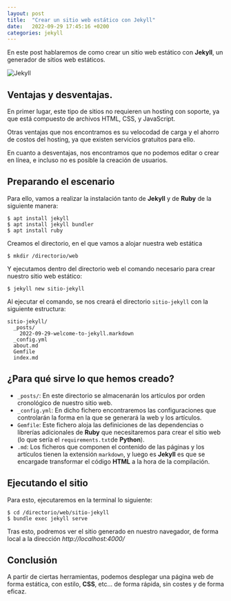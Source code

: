 ```yaml
---
layout: post
title:  "Crear un sitio web estático con Jekyll"
date:   2022-09-29 17:45:16 +0200
categories: jekyll
---
```


En este post hablaremos de como crear un sitio web estático con **Jekyll**, un generador de sitios web estáticos.

![Jekyll](https://jekyllrb.com/img/jekyll-og.png)

## Ventajas y desventajas.
En primer lugar, este tipo de sitios no requieren un hosting con soporte, ya que está compuesto de archivos HTML, CSS, y JavaScript.

Otras ventajas que nos encontramos es su velocodad de carga y el ahorro de costos del hosting, ya que existen servicios gratuitos para ello.

En cuanto a desventajas, nos encontramos que no podemos editar o crear en línea, e incluso no es posible la creación de usuarios.


## Preparando el escenario
Para ello, vamos a realizar la instalación tanto de **Jekyll** y de **Ruby** de la siguiente manera:
~~~
$ apt install jekyll
$ apt install jekyll bundler
$ apt install ruby
~~~

Creamos el directorio, en el que vamos a alojar nuestra web estática 
~~~
$ mkdir /directorio/web
~~~

Y ejecutamos dentro del directorio web el comando necesario para crear nuestro sitio web estático:
~~~
$ jekyll new sitio-jekyll
~~~

Al ejecutar el comando, se nos creará el directorio `sitio-jekyll` con la siguiente estructura:

~~~
sitio-jekyll/
  _posts/
    2022-09-29-welcome-to-jekyll.markdown
  _config.yml
  about.md
  Gemfile
  index.md
~~~

## ¿Para qué sirve lo que hemos creado?
- `_posts/`: En este directorio se almacenarán los artículos por orden cronológico de nuestro sitio web.
- `_config.yml`: En dicho fichero encontraremos las configuraciones que controlarán la forma en la que se generará la web y los artículos.
- `Gemfile`: Este fichero aloja las definiciones de las dependencias o librerías adicionales de **Ruby** que necesitaremos para crear el sitio web (lo que sería el `requirements.txt`de **Python**).
- `.md`: Los ficheros que componen el contenido de las páginas y los artículos tienen la extensión `markdown`, y luego es **Jekyll** es que se encargade transformar el código **HTML** a la hora de la compilación.

## Ejecutando el sitio
Para esto, ejecutaremos en la terminal lo siguiente:
~~~
$ cd /directorio/web/sitio-jekyll
$ bundle exec jekyll serve
~~~

Tras esto, podremos ver el sitio generado en nuestro navegador, de forma local a la dirección _http://localhost:4000/_

## Conclusión
A partir de ciertas herramientas, podemos desplegar una página web de forma estática, con estilo, **CSS**, etc... de forma rápida, sin costes y de forma eficaz.
